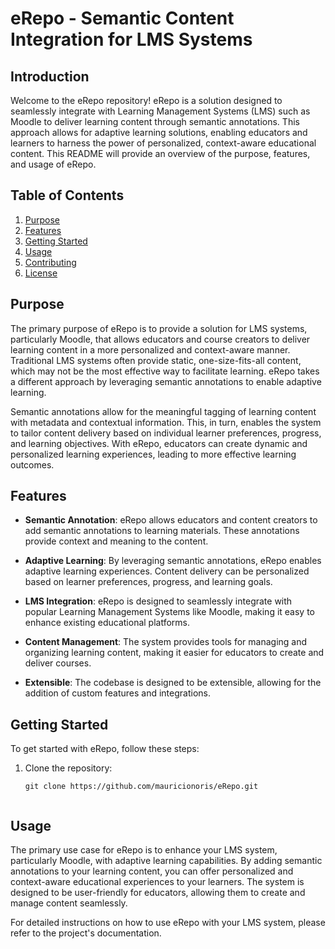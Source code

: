 # eRepo - Semantic Content Integration for LMS Systems

## Introduction

Welcome to the eRepo repository! eRepo is a solution designed to seamlessly integrate with Learning Management Systems (LMS) such as Moodle to deliver learning content through semantic annotations. This approach allows for adaptive learning solutions, enabling educators and learners to harness the power of personalized, context-aware educational content. This README will provide an overview of the purpose, features, and usage of eRepo.

## Table of Contents

1. [Purpose](#purpose)
2. [Features](#features)
3. [Getting Started](#getting-started)
4. [Usage](#usage)
5. [Contributing](#contributing)
6. [License](#license)

## Purpose

The primary purpose of eRepo is to provide a solution for LMS systems, particularly Moodle, that allows educators and course creators to deliver learning content in a more personalized and context-aware manner. Traditional LMS systems often provide static, one-size-fits-all content, which may not be the most effective way to facilitate learning. eRepo takes a different approach by leveraging semantic annotations to enable adaptive learning.

Semantic annotations allow for the meaningful tagging of learning content with metadata and contextual information. This, in turn, enables the system to tailor content delivery based on individual learner preferences, progress, and learning objectives. With eRepo, educators can create dynamic and personalized learning experiences, leading to more effective learning outcomes.

## Features

- **Semantic Annotation**: eRepo allows educators and content creators to add semantic annotations to learning materials. These annotations provide context and meaning to the content.

- **Adaptive Learning**: By leveraging semantic annotations, eRepo enables adaptive learning experiences. Content delivery can be personalized based on learner preferences, progress, and learning goals.

- **LMS Integration**: eRepo is designed to seamlessly integrate with popular Learning Management Systems like Moodle, making it easy to enhance existing educational platforms.

- **Content Management**: The system provides tools for managing and organizing learning content, making it easier for educators to create and deliver courses.

- **Extensible**: The codebase is designed to be extensible, allowing for the addition of custom features and integrations.

## Getting Started

To get started with eRepo, follow these steps:

1. Clone the repository:

   ```shell
   git clone https://github.com/mauricionoris/eRepo.git


## Usage
The primary use case for eRepo is to enhance your LMS system, particularly Moodle, with adaptive learning capabilities. By adding semantic annotations to your learning content, you can offer personalized and context-aware educational experiences to your learners. The system is designed to be user-friendly for educators, allowing them to create and manage content seamlessly.

For detailed instructions on how to use eRepo with your LMS system, please refer to the project's documentation.


